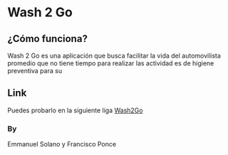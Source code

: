# Wash 2 Go

## ¿Cómo funciona?

Wash 2 Go es una aplicación que busca facilitar la vida del automovilista promedio que no tiene tiempo para realizar las actividad es de higiene preventiva para su

## Link

Puedes probarlo en la siguiente liga [Wash2Go](https://wash2go.herokuapp.com/)

### By

Emmanuel Solano y Francisco Ponce

